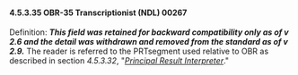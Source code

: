 #### 4.5.3.35 OBR-35 Transcriptionist (NDL) 00267

Definition: **_This field was retained for backward compatibility only as of v 2.6 and the detail was withdrawn and removed from the standard as of v 2.9._** The reader is referred to the PRTsegment used relative to OBR as described in section _4.5.3.32_, "[_Principal Result Interpreter_](#obr-32-principal-result-interpreter-ndl-00264)."
